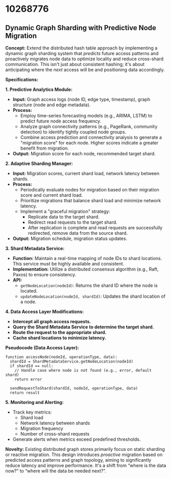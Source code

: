 # 10268776

## Dynamic Graph Sharding with Predictive Node Migration

**Concept:** Extend the distributed hash table approach by implementing a dynamic graph sharding system that *predicts* future access patterns and proactively migrates node data to optimize locality and reduce cross-shard communication. This isn't just about consistent hashing; it's about anticipating where the *next* access will be and positioning data accordingly.

**Specifications:**

**1. Predictive Analytics Module:**

*   **Input:** Graph access logs (node ID, edge type, timestamp), graph structure (node and edge metadata).
*   **Process:**
    *   Employ time-series forecasting models (e.g., ARIMA, LSTM) to predict future node access frequency.
    *   Analyze graph connectivity patterns (e.g., PageRank, community detection) to identify tightly coupled node groups.
    *   Combine access prediction and connectivity analysis to generate a "migration score" for each node. Higher scores indicate a greater benefit from migration.
*   **Output:** Migration score for each node, recommended target shard.

**2. Adaptive Sharding Manager:**

*   **Input:** Migration scores, current shard load, network latency between shards.
*   **Process:**
    *   Periodically evaluate nodes for migration based on their migration score and current shard load.
    *   Prioritize migrations that balance shard load and minimize network latency.
    *   Implement a "graceful migration" strategy:
        *   Replicate data to the target shard.
        *   Redirect read requests to the target shard.
        *   After replication is complete and read requests are successfully redirected, remove data from the source shard.
*   **Output:** Migration schedule, migration status updates.

**3. Shard Metadata Service:**

*   **Function:** Maintain a real-time mapping of node IDs to shard locations. This service must be highly available and consistent.
*   **Implementation:** Utilize a distributed consensus algorithm (e.g., Raft, Paxos) to ensure consistency.
*   **API:**
    *   `getNodeLocation(nodeId)`: Returns the shard ID where the node is located.
    *   `updateNodeLocation(nodeId, shardId)`: Updates the shard location of a node.

**4. Data Access Layer Modifications:**

*   **Intercept all graph access requests.**
*   **Query the Shard Metadata Service to determine the target shard.**
*   **Route the request to the appropriate shard.**
*   **Cache shard locations to minimize latency.**

**Pseudocode (Data Access Layer):**

```
function accessNode(nodeId, operationType, data):
  shardId = ShardMetadataService.getNodeLocation(nodeId)
  if shardId == null:
    // Handle case where node is not found (e.g., error, default shard)
    return error

  sendRequestToShard(shardId, nodeId, operationType, data)
  return result
```

**5. Monitoring and Alerting:**

*   Track key metrics:
    *   Shard load
    *   Network latency between shards
    *   Migration frequency
    *   Number of cross-shard requests
*   Generate alerts when metrics exceed predefined thresholds.

**Novelty:** Existing distributed graph stores primarily focus on static sharding or reactive migration. This design introduces *proactive* migration based on predicted access patterns and graph topology, aiming to significantly reduce latency and improve performance. It's a shift from “where is the data now?” to “where will the data be needed next?”.